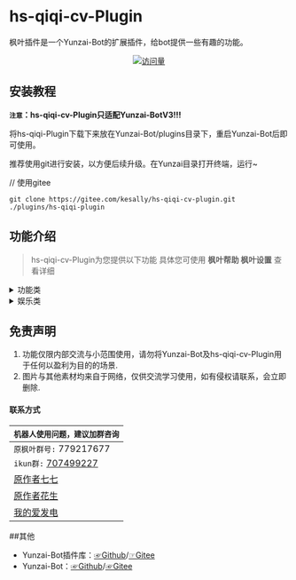 
<h1>hs-qiqi-cv-Plugin</h1>


枫叶插件是一个Yunzai-Bot的扩展插件，给bot提供一些有趣的功能。


</div>
<div align="center">

[![访问量](https://profile-counter.glitch.me/hs-qiqi-cv-plugin/count.svg)](https://gitee.com/kesally/hs-qiqi-cv-plugin.git)

</div>

## 安装教程
**`注意`：hs-qiqi-cv-Plugin只适配Yunzai-BotV3!!!**

将hs-qiqi-Plugin下载下来放在Yunzai-Bot/plugins目录下，重启Yunzai-Bot后即可使用。

推荐使用git进行安装，以方便后续升级。在Yunzai目录打开终端，运行~

// 使用gitee

```
git clone https://gitee.com/kesally/hs-qiqi-cv-plugin.git  ./plugins/hs-qiqi-plugin

```

## 功能介绍

> hs-qiqi-cv-Plugin为您提供以下功能
> 具体您可使用 **枫叶帮助  枫叶设置**  查看详细



<details>
  <summary>功能类</summary>

- 原神语音.js

    - xx语音

    - 高清语音(开启|关闭)
    
    - xx语音列表
    
- 计算睡眠时间.js
  
  - 早安/早上好
  
  - 晚安/睡觉去了
    
  - 我第几睡觉

  - 我第几起床
  
- 绑定
  
- 全部/所有抽卡记录
  
- 拉黑词帮助

    - 创建拉黑词xx
  
    - 取消拉黑词xx

    - 拉黑词列表
    
    - 直接拉黑

    - 拉黑QQ123456789x
    
    - 拉黑名单

    - 取消拉黑QQ123456789x

- ai.js

    - ai回复概率+数字

    - (开启|关闭)ai全局模式

- 视频解析.js
    
    - 【腾讯视频链接】

    - 拼接+【各类大视频平台链接】
    
- 只听主人的话.js

    - 只听我的

    - 听大家的

- 戳一戳语音.js

    - 【戳一戳机器人发送消息】
- news.js

    -【查看今日新闻】
- 现在时间.js

    -【查看现在的时间，无用功能+1】

</details>
<details>
  <summary>娱乐类</summary>

- 丁真，小黑子.js

    - 丁真帮助

    - 一眼丁真

    - 芝士雪豹
    
    - 鲲鲲
    
    - 鸡你太美

- R18.js
    
    - sese

- 数字炸弹
    
    - 数字炸弹（中级/高级/地狱/炼狱）
    
    - 结束数字炸弹
    
    - (关闭|开启)数字炸弹涩涩

- 随机类游戏
    
    - 今日运气

    - 群友老婆/老公

    - 娶群主

    - 开奖
	
- OpenAi.js

    -【与openai对话】
	
- 青年大学习.js

    -【获取本期青年大学习完成图片，以假乱真】

</details>

## 免责声明

1. 功能仅限内部交流与小范围使用，请勿将Yunzai-Bot及hs-qiqi-cv-Plugin用于任何以盈利为目的的场景.
2. 图片与其他素材均来自于网络，仅供交流学习使用，如有侵权请联系，会立即删除.

#### 联系方式
<div align="center">

| `机器人使用问题，建议加群咨询`|
| ------------- | 
|  `原枫叶群号:` 779217677|
|  `ikun群:` [707499227](https://jq.qq.com/?_wv=1027&k=yTbA4lk6)|
|[原作者七七](https://gitee.com/fengyeplugin)|
|[原作者花生](https://gitee.com/huasheng1999)|
|[我的爱发电](http://afdian.net/a/Kesally)|
</div>

##其他
* Yunzai-Bot插件库：[☞Github](https://github.com/yhArcadia/Yunzai-Bot-plugins-index)/[☞Gitee](https://gitee.com/yhArcadia/Yunzai-Bot-plugins-index)
* Yunzai-Bot：[☞Github](https://github.com/Le-niao/Yunzai-Bot)/[☞Gitee](https://gitee.com/Le-niao/Yunzai-Bot) 